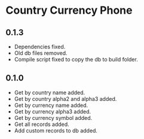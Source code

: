 # Country Currency Phone

## 0.1.3
- Dependencies fixed.
- Old db files removed.
- Compile script fixed to copy the db to build folder.

## 0.1.0
- Get by country name added.
- Get by country alpha2 and alpha3 added.
- Get by currency name added.
- Get by currency alpha3 added.
- Get by currency symbol added.
- Get all records added.
- Add custom records to db added.
